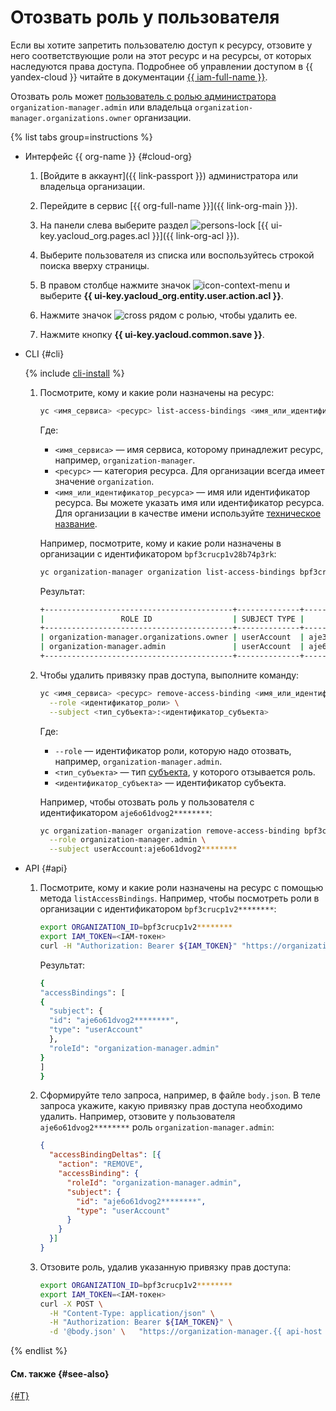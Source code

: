 # Отозвать роль у пользователя

Если вы хотите запретить пользователю доступ к ресурсу, отзовите у него соответствующие роли на этот ресурс и на ресурсы, от которых наследуются права доступа. Подробнее об управлении доступом в {{ yandex-cloud }} читайте в документации [{{ iam-full-name }}](../../iam/concepts/access-control/index.md).

Отозвать роль может [пользователь с ролью администратора](add-org-admin.md) `organization-manager.admin` или владельца `organization-manager.organizations.owner` организации.

{% list tabs group=instructions %}

- Интерфейс {{ org-name }} {#cloud-org}

  1. [Войдите в аккаунт]({{ link-passport }}) администратора или владельца организации.

  1. Перейдите в сервис [{{ org-full-name }}]({{ link-org-main }}).
  
  1. На панели слева выберите раздел ![persons-lock](../../_assets/console-icons/persons-lock.svg) [{{ ui-key.yacloud_org.pages.acl }}]({{ link-org-acl }}).

  1. Выберите пользователя из списка или воспользуйтесь строкой поиска вверху страницы.
  
  1. В правом столбце нажмите значок ![icon-context-menu](../../_assets/console-icons/ellipsis.svg) и выберите **{{ ui-key.yacloud_org.entity.user.action.acl }}**.
  
  1. Нажмите значок ![cross](../../_assets/console-icons/xmark.svg) рядом с ролью, чтобы удалить ее.

  1. Нажмите кнопку **{{ ui-key.yacloud.common.save }}**.

- CLI {#cli}

  {% include [cli-install](../../_includes/cli-install.md) %}

  1. Посмотрите, кому и какие роли назначены на ресурс:

      ```bash
      yc <имя_сервиса> <ресурс> list-access-bindings <имя_или_идентификатор_ресурса>
      ```

      Где:

      * `<имя_сервиса>` — имя сервиса, которому принадлежит ресурс, например, `organization-manager`.
      * `<ресурс>` — категория ресурса. Для организации всегда имеет значение `organization`.
      * `<имя_или_идентификатор_ресурса>` — имя или идентификатор ресурса. Вы можете указать имя или идентификатор ресурса. Для организации в качестве имени используйте [техническое название](../operations/org-profile.md).

      Например, посмотрите, кому и какие роли назначены в организации с идентификатором `bpf3crucp1v28b74p3rk`:

      ```bash
      yc organization-manager organization list-access-bindings bpf3crucp1v2********
      ```

      Результат:

      ```bash
      +------------------------------------------+--------------+----------------------+
      |                 ROLE ID                  | SUBJECT TYPE |      SUBJECT ID      |
      +------------------------------------------+--------------+----------------------+
      | organization-manager.organizations.owner | userAccount  | aje3r40rsemj******** |
      | organization-manager.admin               | userAccount  | aje6o61dvog2******** |
      +------------------------------------------+--------------+----------------------+
      ```

  1. Чтобы удалить привязку прав доступа, выполните команду:

      ```bash
      yc <имя_сервиса> <ресурс> remove-access-binding <имя_или_идентификатор_ресурса> \
        --role <идентификатор_роли> \
        --subject <тип_субъекта>:<идентификатор_субъекта>
      ```

      Где:

      * `--role` — идентификатор роли, которую надо отозвать, например, `organization-manager.admin`.
      * `<тип_субъекта>` — тип [субъекта](../../iam/concepts/access-control/index.md#subject), у которого отзывается роль.
      * `<идентификатор_субъекта>` — идентификатор субъекта.

      Например, чтобы отозвать роль у пользователя с идентификатором `aje6o61dvog2********`:

      ```bash
      yc organization-manager organization remove-access-binding bpf3crucp1v2******** \
        --role organization-manager.admin \
        --subject userAccount:aje6o61dvog2********
      ```

- API {#api}

  1. Посмотрите, кому и какие роли назначены на ресурс с помощью метода `listAccessBindings`. Например, чтобы посмотреть роли в организации с идентификатором `bpf3crucp1v2********`:

      ```bash
      export ORGANIZATION_ID=bpf3crucp1v2********
      export IAM_TOKEN=<IAM-токен>
      curl -H "Authorization: Bearer ${IAM_TOKEN}" "https://organization-manager.{{ api-host }}/organization-manager/v1/organizations/${ORGANIZATION_ID}:listAccessBindings"
      ```

      Результат:

      ```bash
      {
      "accessBindings": [
      {
        "subject": {
        "id": "aje6o61dvog2********",
        "type": "userAccount"
        },
        "roleId": "organization-manager.admin"
      }
      ]
      }
      ```

  1. Сформируйте тело запроса, например, в файле `body.json`. В теле запроса укажите, какую привязку прав доступа необходимо удалить. Например, отзовите у пользователя `aje6o61dvog2********` роль `organization-manager.admin`:

      ```json
      {
        "accessBindingDeltas": [{
          "action": "REMOVE",
          "accessBinding": {
            "roleId": "organization-manager.admin",
            "subject": {
              "id": "aje6o61dvog2********",
              "type": "userAccount"
            }
          }
        }]
      }
      ```

  1. Отзовите роль, удалив указанную привязку прав доступа:

      ```bash
      export ORGANIZATION_ID=bpf3crucp1v2********
      export IAM_TOKEN=<IAM-токен>
      curl -X POST \
        -H "Content-Type: application/json" \
        -H "Authorization: Bearer ${IAM_TOKEN}" \
        -d '@body.json' \	"https://organization-manager.{{ api-host }}/organization-manager/v1/organizations/${ORGANIZATION_ID}:updateAccessBindings"
      ```

{% endlist %}

#### См. также {#see-also}

[{#T}](add-role.md)
